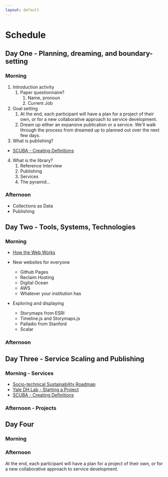 ```yaml
---
layout: default
---
```



# Schedule

## Day One - Planning, dreaming, and boundary-setting

### Morning

1. Introduction activity
   1. Paper questionnaire?
      1. Name, pronoun
      2. Current Job
2. Goal setting
   1. At the end, each participant will have a plan for a project of their own, or for a new collaborative approach to service development.
   2. Dream up either an expansive publication or a service. We'll walk through the process from dreamed up to planned out over the next few days.
3. What is publishing?
  * [SCUBA - Creating Definitions](http://bit.ly/creatingdefinitions)
4. What is the library?
   1. Reference Interview
   2. Publishing
   3. Services
   4. The pyramid...

### Afternoon
* Collections as Data
* Publishing


## Day Two - Tools, Systems, Technologies

### Morning
* [How the Web Works](https://github.com/upenndigitalscholarship/tktk/tree/master/training_slides/web)

* New websites for everyone
  * Github Pages
  * Reclaim Hosting
  * Digital Ocean
  * AWS
  * Whatever your institution has

* Exploring and displaying
  * Storymaps from ESRI
  * Timeline.js and Storymaps.js
  * Palladio from Stanford
  * Scalar

### Afternoon



## Day Three - Service Scaling and Publishing

### Morning -  Services
* [Socio-technical Sustainability Roadmap](https://sites.haa.pitt.edu/sustainabilityroadmap/)
* [Yale DH Lab - Starting a Project](http://dhlab.yale.edu/guides.html)
* [SCUBA - Creating Definitions](http://bit.ly/creatingdefinitions)

### Afternoon -  Projects

## Day Four

### Morning

### Afternoon
At the end, each participant will have a plan for a project of their own, or for a new collaborative approach to service development.
